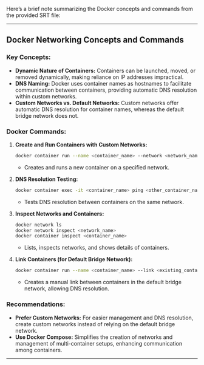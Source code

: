 Here’s a brief note summarizing the Docker concepts and commands from the provided SRT file:

---

## Docker Networking Concepts and Commands

### Key Concepts:
- **Dynamic Nature of Containers:** Containers can be launched, moved, or removed dynamically, making reliance on IP addresses impractical.
- **DNS Naming:** Docker uses container names as hostnames to facilitate communication between containers, providing automatic DNS resolution within custom networks.
- **Custom Networks vs. Default Networks:** Custom networks offer automatic DNS resolution for container names, whereas the default bridge network does not.

### Docker Commands:
1. **Create and Run Containers with Custom Networks:**
   ```bash
   docker container run --name <container_name> --network <network_name> <image_name>
   ```
   - Creates and runs a new container on a specified network.

2. **DNS Resolution Testing:**
   ```bash
   docker container exec -it <container_name> ping <other_container_name>
   ```
   - Tests DNS resolution between containers on the same network.

3. **Inspect Networks and Containers:**
   ```bash
   docker network ls
   docker network inspect <network_name>
   docker container inspect <container_name>
   ```
   - Lists, inspects networks, and shows details of containers.

4. **Link Containers (for Default Bridge Network):**
   ```bash
   docker container run --name <container_name> --link <existing_container_name>:<alias> <image_name>
   ```
   - Creates a manual link between containers in the default bridge network, allowing DNS resolution.

### Recommendations:
- **Prefer Custom Networks:** For easier management and DNS resolution, create custom networks instead of relying on the default bridge network.
- **Use Docker Compose:** Simplifies the creation of networks and management of multi-container setups, enhancing communication among containers.

---

